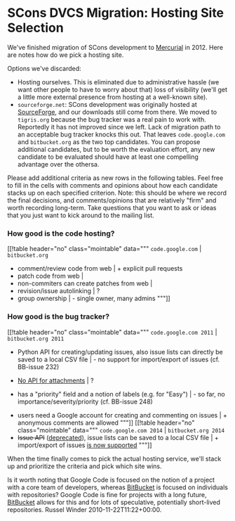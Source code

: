 

# SCons DVCS Migration:  Hosting Site Selection

We've finished migration of SCons development to [Mercurial](http://mercurial.selenic.com/) in 2012. Here are notes how do we pick a hosting site. 

Options we've discarded: 

* Hosting ourselves.  This is eliminated due to administrative hassle (we want other people to have to worry about that) loss of visibility (we'll get a little more external presence from hosting at a well-known site). 
* `sourceforge.net`:  SCons development was originally hosted at [SourceForge](SourceForge), and our downloads still come from there.  We moved to `tigris.org` because the bug tracker was a real pain to work with.  Reportedly it has not improved since we left.  Lack of migration path to an acceptable bug tracker knocks this out. 
That leaves `code.google.com` and `bitbucket.org` as the two top candidates.  You can propose additional candidates, but to be worth the evaluation effort, any new candidate to be evaluated should have at least one compelling advantage over the othersa. 

Please add additional criteria as new rows in the following tables.  Feel free to fill in the cells with comments and opinions about how each candidate stacks up on each specified criterion.  Note:  this should be where we record the final decisions, and comments/opinions that are relatively "firm" and worth recording long-term.  Take questions that you want to ask or ideas that you just want to kick around to the mailing list. 


### How good is the code hosting?
[[!table header="no" class="mointable" data="""
 `code.google.com`  |  `bitbucket.org` 
 + comment/review code from web  |  + explicit pull requests 
 + patch code from web  |  
 + non-commiters can create patches from web  |  
 + revision/issue autolinking  |  ? 
 + group ownership  |  - single owner, many admins 
"""]]


### How good is the bug tracker?
[[!table header="no" class="mointable" data="""
 `code.google.com 2011`  |  `bitbucket.org 2011` 
 + Python API for creating/updating issues, also issue lists can directly be saved to a local CSV file  |  - no support for import/export of issues (cf. BB-issue 232) 
 - [No API for attachments](http://code.google.com/p/support/issues/detail?id=3213)  |  ? 
 + has a "priority" field and a notion of labels (e.g. for "Easy")  |  - so far, no importance/severity/priority (cf. BB-issue 248) 
 - users need a Google account for creating and commenting on issues  |  + anonymous comments are allowed 
"""]]
[[!table header="no" class="mointable" data="""
 `code.google.com 2014`  |  `bitbucket.org 2014` 
 - <del>Issue API</del> ([deprecated](https://code.google.com/p/support/wiki/IssueTrackerAPI)), issue lists can be saved to a local CSV file  |  + import/export of issues [is now supported](https://confluence.atlassian.com/display/BITBUCKET/Export+or+import+issue+data) 
"""]]

When the time finally comes to pick the actual hosting service, we'll stack up and prioritize the criteria and pick which site wins. 

Is it worth noting that Google Code is focused on the notion of a project with a core team of developers, whereas [BitBucket](BitBucket) is focused on individuals with repositories?  Google Code is fine for projects with a long future, [BitBucket](BitBucket) allows for this and for lots of speculative, potentially short-lived repositories.  Russel Winder 2010-11-22T11:22+00:00. 
